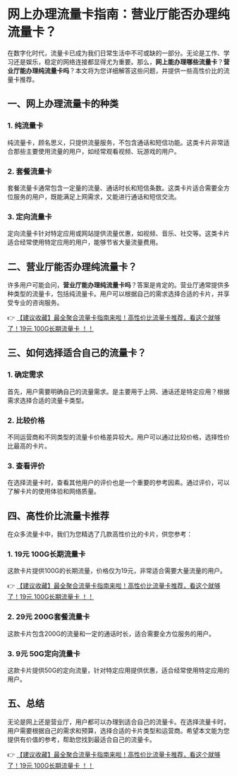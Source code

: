 # 网上办理流量卡指南：营业厅能否办理纯流量卡？

在数字化时代，流量卡已成为我们日常生活中不可或缺的一部分。无论是工作、学习还是娱乐，稳定的网络连接都显得尤为重要。那么，**网上能办理哪些流量卡**？**营业厅能办理纯流量卡吗**？本文将为您详细解答这些问题，并提供一些高性价比的流量卡推荐。

## 一、网上办理流量卡的种类

### 1. 纯流量卡
纯流量卡，顾名思义，只提供流量服务，不包含通话和短信功能。这类卡片非常适合那些主要使用流量的用户，如经常观看视频、玩游戏的用户。

### 2. 套餐流量卡
套餐流量卡通常包含一定量的流量、通话时长和短信条数。这类卡片适合需要全方位服务的用户，既能满足上网需求，又能进行通话和短信交流。

### 3. 定向流量卡
定向流量卡针对特定应用或网站提供流量优惠，如视频、音乐、社交等。这类卡片适合经常使用特定应用的用户，能够节省大量流量费用。

## 二、营业厅能否办理纯流量卡？

许多用户可能会问，**营业厅能办理纯流量卡吗**？答案是肯定的。营业厅通常提供多种类型的流量卡，包括纯流量卡。用户可以根据自己的需求选择合适的卡片，并享受专业的咨询服务。

👉 [【建议收藏】最全聚合流量卡指南来啦！高性价比流量卡推荐，看这个就够了！19元 100G长期流量卡 ！！](https://bit.ly/Liuliangka)

## 三、如何选择适合自己的流量卡？

### 1. 确定需求
首先，用户需要明确自己的流量需求。是主要用于上网、通话还是特定应用？根据需求选择合适的流量卡类型。

### 2. 比较价格
不同运营商和不同类型的流量卡价格差异较大。用户可以通过比较价格，选择性价比最高的卡片。

### 3. 查看评价
在选择流量卡时，查看其他用户的评价也是一个重要的参考因素。通过评价，可以了解卡片的使用体验和网络质量。

## 四、高性价比流量卡推荐

在众多流量卡中，我们为您精选了几款高性价比的卡片，供您参考：

### 1. 19元 100G长期流量卡
这款卡片提供100G的长期流量，价格仅为19元，非常适合需要大量流量的用户。

👉 [【建议收藏】最全聚合流量卡指南来啦！高性价比流量卡推荐，看这个就够了！19元 100G长期流量卡 ！！](https://bit.ly/Liuliangka)

### 2. 29元 200G套餐流量卡
这款卡片包含200G的流量和一定的通话时长，适合需要全方位服务的用户。

### 3. 9元 50G定向流量卡
这款卡片提供50G的定向流量，针对特定应用提供优惠，适合经常使用特定应用的用户。

## 五、总结

无论是网上还是营业厅，用户都可以办理到适合自己的流量卡。在选择流量卡时，用户需要根据自己的需求和预算，选择合适的卡片类型和运营商。希望本文能为您提供有价值的参考，帮助您找到最适合自己的流量卡。

👉 [【建议收藏】最全聚合流量卡指南来啦！高性价比流量卡推荐，看这个就够了！19元 100G长期流量卡 ！！](https://bit.ly/Liuliangka)